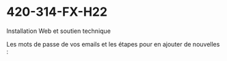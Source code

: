 # 420-314-FX-H22
Installation Web et soutien technique

Les mots de passe de vos emails et les étapes pour en ajouter de nouvelles : 
